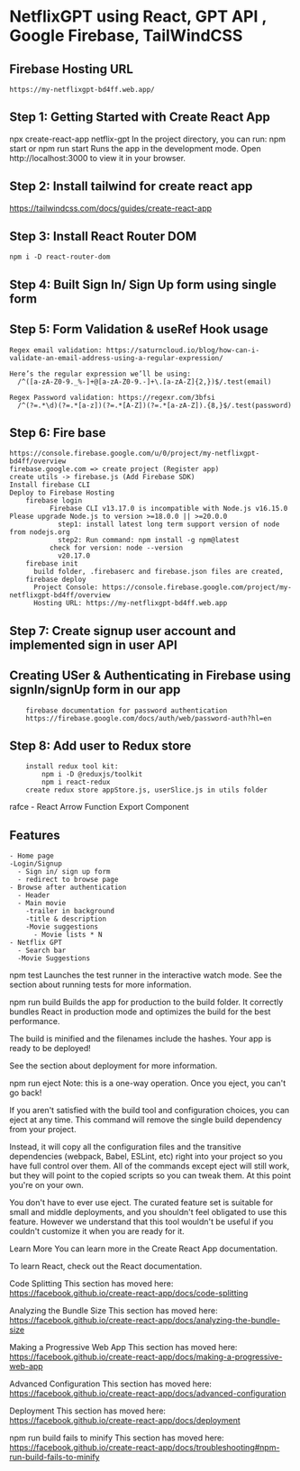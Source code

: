 # NetflixGPT using React, GPT API , Google Firebase, TailWindCSS

## Firebase Hosting URL
    https://my-netflixgpt-bd4ff.web.app/

## Step 1: Getting Started with Create React App
  npx create-react-app netflix-gpt
  In the project directory, you can run: npm start or npm run start
  Runs the app in the development mode.
  Open http://localhost:3000 to view it in your browser.

## Step 2: Install tailwind for create react app
   https://tailwindcss.com/docs/guides/create-react-app

## Step 3: Install React Router DOM
    npm i -D react-router-dom

## Step 4: Built Sign In/ Sign Up form using single form

## Step 5: Form Validation & useRef Hook usage
    Regex email validation: https://saturncloud.io/blog/how-can-i-validate-an-email-address-using-a-regular-expression/

    Here’s the regular expression we’ll be using:
      /^([a-zA-Z0-9._%-]+@[a-zA-Z0-9.-]+\.[a-zA-Z]{2,})$/.test(email)

    Regex Password validation: https://regexr.com/3bfsi
      /^(?=.*\d)(?=.*[a-z])(?=.*[A-Z])(?=.*[a-zA-Z]).{8,}$/.test(password)
## Step 6: Fire base
    https://console.firebase.google.com/u/0/project/my-netflixgpt-bd4ff/overview
    firebase.google.com => create project (Register app)
    create utils -> firebase.js (Add Firebase SDK)
    Install firebase CLI
    Deploy to Firebase Hosting
        firebase login          
              Firebase CLI v13.17.0 is incompatible with Node.js v16.15.0 Please upgrade Node.js to version >=18.0.0 || >=20.0.0 
                step1: install latest long term support version of node from nodejs.org
                step2: Run command: npm install -g npm@latest
              check for version: node --version
                v20.17.0
        firebase init
          build folder, .firebaserc and firebase.json files are created,
        firebase deploy 
          Project Console: https://console.firebase.google.com/project/my-netflixgpt-bd4ff/overview
          Hosting URL: https://my-netflixgpt-bd4ff.web.app
## Step 7: Create signup user account and implemented sign in user API
## Creating USer & Authenticating in Firebase using signIn/signUp form in our app
        firebase documentation for password authentication
        https://firebase.google.com/docs/auth/web/password-auth?hl=en
## Step 8: Add user to Redux store 
        install redux tool kit: 
            npm i -D @reduxjs/toolkit
            npm i react-redux
        create redux store appStore.js, userSlice.js in utils folder






   rafce - React Arrow Function Export Component



## Features
    - Home page
    -Login/Signup
      - Sign in/ sign up form
      - redirect to browse page
    - Browse after authentication
      - Header
      - Main movie
        -trailer in background
        -title & description
        -Movie suggestions
          - Movie lists * N
    - Netflix GPT
      - Search bar
      -Movie Suggestions



npm test
Launches the test runner in the interactive watch mode.
See the section about running tests for more information.

npm run build
Builds the app for production to the build folder.
It correctly bundles React in production mode and optimizes the build for the best performance.

The build is minified and the filenames include the hashes.
Your app is ready to be deployed!

See the section about deployment for more information.

npm run eject
Note: this is a one-way operation. Once you eject, you can't go back!

If you aren't satisfied with the build tool and configuration choices, you can eject at any time. This command will remove the single build dependency from your project.

Instead, it will copy all the configuration files and the transitive dependencies (webpack, Babel, ESLint, etc) right into your project so you have full control over them. All of the commands except eject will still work, but they will point to the copied scripts so you can tweak them. At this point you're on your own.

You don't have to ever use eject. The curated feature set is suitable for small and middle deployments, and you shouldn't feel obligated to use this feature. However we understand that this tool wouldn't be useful if you couldn't customize it when you are ready for it.

Learn More
You can learn more in the Create React App documentation.

To learn React, check out the React documentation.

Code Splitting
This section has moved here: https://facebook.github.io/create-react-app/docs/code-splitting

Analyzing the Bundle Size
This section has moved here: https://facebook.github.io/create-react-app/docs/analyzing-the-bundle-size

Making a Progressive Web App
This section has moved here: https://facebook.github.io/create-react-app/docs/making-a-progressive-web-app

Advanced Configuration
This section has moved here: https://facebook.github.io/create-react-app/docs/advanced-configuration

Deployment
This section has moved here: https://facebook.github.io/create-react-app/docs/deployment

npm run build fails to minify
This section has moved here: https://facebook.github.io/create-react-app/docs/troubleshooting#npm-run-build-fails-to-minify